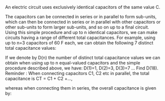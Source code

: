 
An electric circuit uses exclusively identical capacitors of the same value C.

The capacitors can be connected in series or in parallel to form sub-units, which can then be connected in series or in parallel with other capacitors or other sub-units to form larger sub-units, and so on up to a final circuit.
Using this simple procedure and up to n identical capacitors, we can make circuits having a range of different total capacitances. For example, using up to n=3 capacitors of 60 F each, we can obtain the following 7 distinct total capacitance values: 

If we denote by D(n) the number of distinct total capacitance values we can obtain when using up to n equal-valued capacitors and the simple procedure described above, we have: D(1)=1, D(2)=3, D(3)=7 ...
Find D(18).
Reminder : When connecting capacitors C1, C2 etc in parallel, the total capacitance is CT&#160;=&#160;C1&#160;+&#160;C2&#160;+...,

whereas when connecting them in series, the overall capacitance is given by:

